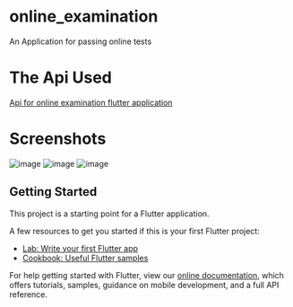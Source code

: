 # online_examination

An Application for passing online tests

# The Api Used
[Api for online examination flutter application ](https://github.com/zakariamanssouri/Online-Examination-API)


# Screenshots
![image](https://user-images.githubusercontent.com/80859231/173209871-b9bfc07a-9690-4c41-9040-e456b4c94b5e.png)
![image](https://user-images.githubusercontent.com/80859231/173209882-7dd1d790-3212-4483-afd6-aced7f26a5d1.png)
![image](https://user-images.githubusercontent.com/80859231/173209897-4de584a4-16f2-4c33-b252-506bd2c6c406.png)


## Getting Started

This project is a starting point for a Flutter application.

A few resources to get you started if this is your first Flutter project:

- [Lab: Write your first Flutter app](https://flutter.dev/docs/get-started/codelab)
- [Cookbook: Useful Flutter samples](https://flutter.dev/docs/cookbook)

For help getting started with Flutter, view our
[online documentation](https://flutter.dev/docs), which offers tutorials,
samples, guidance on mobile development, and a full API reference.
